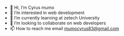 - 👋 Hi, I’m Cyrus mumo
- 👀 I’m interested in web development
- 🌱 I’m currently learning at zetech University 
- 💞️ I’m looking to collaborate on web developers
- 📫 How to reach me email mumocyrus83@gmail.com 

<!---
Cyrus3560/Cyrus3560 is a ✨ special ✨ repository because its `README.md` (this file) appears on your GitHub profile.
You can click the Preview link to take a look at your changes.
--->
